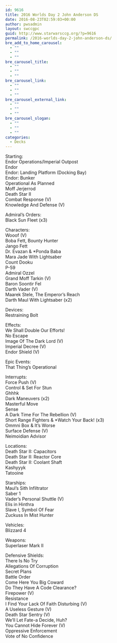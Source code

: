 ```yaml
---
id: 9616
title: 2016 Worlds Day 2 John Anderson DS
date: 2016-08-23T02:59:03+00:00
author: pwsadmin
layout: swccgpc
guid: http://www.starwarsccg.org/?p=9616
permalink: /2016-worlds-day-2-john-anderson-ds/
bre_add_to_home_carousel:
  - ""
  - ""
  - ""
bre_carousel_title:
  - ""
  - ""
  - ""
bre_carousel_link:
  - ""
  - ""
  - ""
bre_carousel_external_link:
  - ""
  - ""
  - ""
bre_carousel_slogan:
  - ""
  - ""
  - ""
categories:
  - Decks
---
```

Starting:  
Endor Operations/Imperial Outpost  
Endor  
Endor: Landing Platform (Docking Bay)  
Endor: Bunker  
Operational As Planned  
Moff Jerjerrod  
Death Star II  
Combat Response (V)  
Knowledge And Defense (V)

Admiral&#8217;s Orders:  
Black Sun Fleet (x3)

Characters:  
Wooof (V)  
Boba Fett, Bounty Hunter  
Jango Fett  
Dr. Evazan & *Ponda Baba  
Mara Jade With Lightsaber  
Count Dooku  
P-59  
Admiral Ozzel  
Grand Moff Tarkin (V)  
Baron Soontir Fel  
Darth Vader (V)  
Maarek Stele, The Emperor&#8217;s Reach  
Darth Maul With Lightsaber (x2)

Devices:  
Restraining Bolt

Effects:  
We Shall Double Our Efforts!  
No Escape  
Image Of The Dark Lord (V)  
Imperial Decree (V)  
Endor Shield (V)

Epic Events:  
That Thing&#8217;s Operational

Interrupts:  
Force Push (V)  
Control & Set For Stun  
Ghhhk  
Dark Maneuvers (x2)  
Masterful Move  
Sense  
A Dark Time For The Rebellion (V)  
Short Range Fighters & *Watch Your Back! (x3)  
Ommni Box & It&#8217;s Worse  
Surface Defense (V)  
Neimoidian Advisor

Locations:  
Death Star II: Capacitors  
Death Star II: Reactor Core  
Death Star II: Coolant Shaft  
Kashyyyk  
Tatooine

Starships:  
Maul&#8217;s Sith Infiltrator  
Saber 1  
Vader&#8217;s Personal Shuttle (V)  
Elis in Hinthra  
Slave I, Symbol Of Fear  
Zuckuss In Mist Hunter

Vehicles:  
Blizzard 4

Weapons:  
Superlaser Mark II

Defensive Shields:  
There Is No Try  
Allegations Of Corruption  
Secret Plans  
Battle Order  
Come Here You Big Coward  
Do They Have A Code Clearance?  
Firepower (V)  
Resistance  
I Find Your Lack Of Faith Disturbing (V)  
A Useless Gesture (V)  
Death Star Sentry (V)  
We&#8217;ll Let Fate-a Decide, Huh?  
You Cannot Hide Forever (V)  
Oppressive Enforcement  
Vote of No Confidence